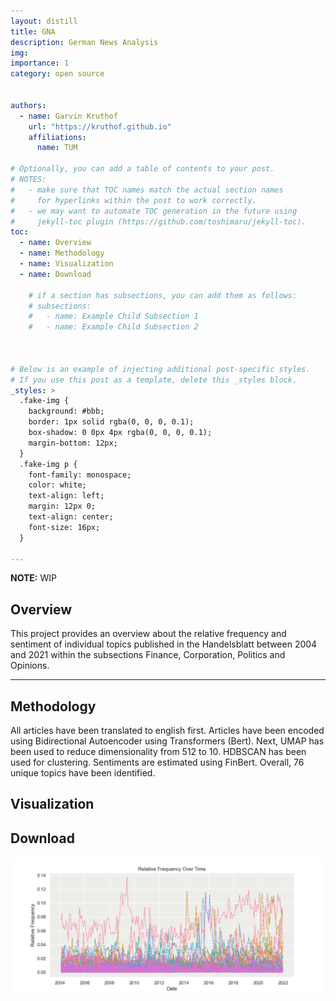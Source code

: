 ```yaml
---
layout: distill
title: GNA
description: German News Analysis
img: 
importance: 1
category: open source


authors:
  - name: Garvin Kruthof
    url: "https://kruthof.github.io"
    affiliations:
      name: TUM

# Optionally, you can add a table of contents to your post.
# NOTES:
#   - make sure that TOC names match the actual section names
#     for hyperlinks within the post to work correctly.
#   - we may want to automate TOC generation in the future using
#     jekyll-toc plugin (https://github.com/toshimaru/jekyll-toc).
toc:
  - name: Overview
  - name: Methodology
  - name: Visualization
  - name: Download

    # if a section has subsections, you can add them as follows:
    # subsections:
    #   - name: Example Child Subsection 1
    #   - name: Example Child Subsection 2



# Below is an example of injecting additional post-specific styles.
# If you use this post as a template, delete this _styles block.
_styles: >
  .fake-img {
    background: #bbb;
    border: 1px solid rgba(0, 0, 0, 0.1);
    box-shadow: 0 0px 4px rgba(0, 0, 0, 0.1);
    margin-bottom: 12px;
  }
  .fake-img p {
    font-family: monospace;
    color: white;
    text-align: left;
    margin: 12px 0;
    text-align: center;
    font-size: 16px;
  }

---
```


**NOTE:**
WIP


## Overview

This project provides an overview about the relative frequency and sentiment of individual topics published in the Handelsblatt between 2004 and 2021 within the subsections Finance, Corporation, Politics and Opinions. 

***

## Methodology

All articles have been translated to english first. Articles have been encoded using Bidirectional Autoencoder using Transformers (Bert). Next, UMAP has been used to reduce dimensionality from 512 to 10. HDBSCAN has been used for clustering. Sentiments are estimated using FinBert. Overall, 76 unique topics have been identified.

## Visualization


## Download
![Frequencies over time ](assets/img/gna/frequencies_over_time.png)
